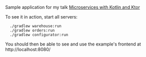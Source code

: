 Sample application for my talk
[Microservices with Kotlin and Ktor](https://speakerdeck.com/lmller/microservices-with-kotlin-and-ktor)

To see it in action, start all servers:
```
  ./gradlew warehouse:run
  ./gradlew orders:run
  ./gradlew configurator:run
```

You should then be able to see and use the example's frontend at http://localhost:8080/



